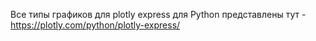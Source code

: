 Все типы графиков для plotly express для Python представлены тут - https://plotly.com/python/plotly-express/